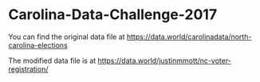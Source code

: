 # Carolina-Data-Challenge-2017

You can find the original data file at https://data.world/carolinadata/north-carolina-elections

The modified data file is at https://data.world/justinmmott/nc-voter-registration/

